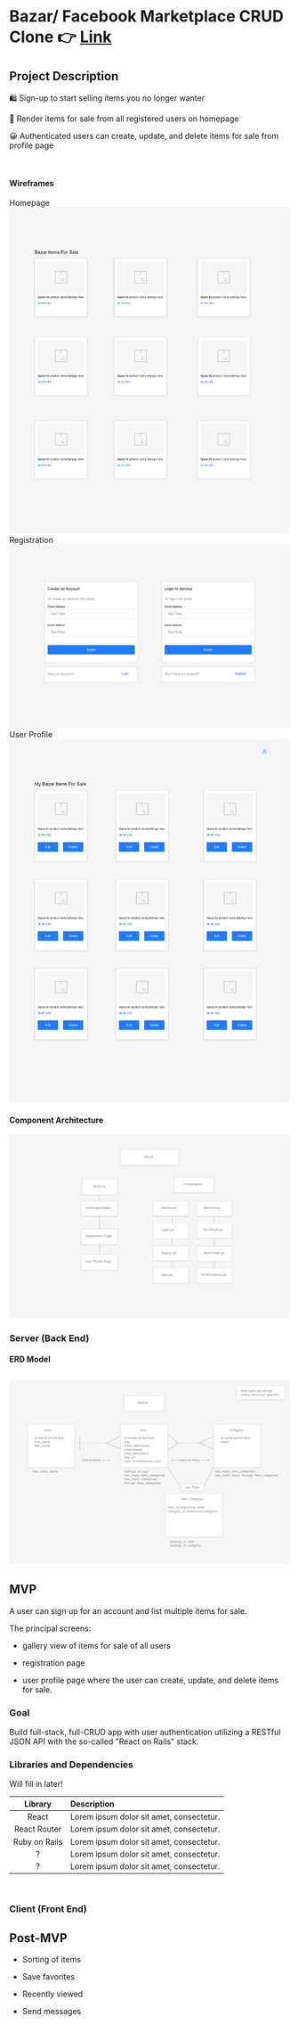 # Bazar/ Facebook Marketplace CRUD Clone 👉 [Link](https://609d8c9bfdf7111c7facd57f--affectionate-edison-cdc4a7.netlify.app/items)

## Project Description

🛍️ Sign-up to start selling items you no longer wanter

📁 Render items for sale from all registered users on homepage

😀 Authenticated users can create, update, and delete items for sale from profile page


<br>

#### Wireframes

Homepage
<img src="./Builds - Homepage.png"/>
Registration
<img src="./Builds - Registration.png"/>
User Profile
<img src="./Builds - User Profile.png"/>

#### Component Architecture

<img src="./Builds - Outline Front-End.png"/>

### Server (Back End)

#### ERD Model

## <img src="./Builds - Outline Back-End.png"/>
## MVP

A user can sign up for an account and list multiple items for sale.

The principal screens:

- gallery view of items for sale of all users

- registration page

- user profile page where the user can create, update, and delete items for sale.

### Goal

Build full-stack, full-CRUD app with user authentication utilizing a RESTful JSON API with the so-called "React on Rails" stack.

### Libraries and Dependencies

Will fill in later!

|    Library    | Description                              |
| :-----------: | :--------------------------------------- |
|     React     | Lorem ipsum dolor sit amet, consectetur. |
| React Router  | Lorem ipsum dolor sit amet, consectetur. |
| Ruby on Rails | Lorem ipsum dolor sit amet, consectetur. |
|       ?       | Lorem ipsum dolor sit amet, consectetur. |
|       ?       | Lorem ipsum dolor sit amet, consectetur. |

<br>

### Client (Front End)



## Post-MVP

- Sorting of items

- Save favorites

- Recently viewed

- Send messages

<!-- ---

## Code Showcase

Use this section to include a brief code snippet of functionality that you are proud of and a brief description.

## Code Issues & Resolutions

Use this section to list of all major issues encountered and their resolution. -->
